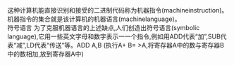 这种计算机能直接识别和接受的二进制代码称为机器指令(machineinstruction)。机器指令的集合就是该计算机的机器语言(machinelanguage)。   
符号语言 为了克服机器语言的上述缺点,人们创造出符号语言(symbolic language),它用一些英文字母和数字表示一一个指令,例如用ADD代表“加”,SUB代表“减”,LD代表“传送”等。ADD A,B (执行A+ B= >A,将寄存器A中的数与寄存器B中的数相加,放到寄存器A中)
